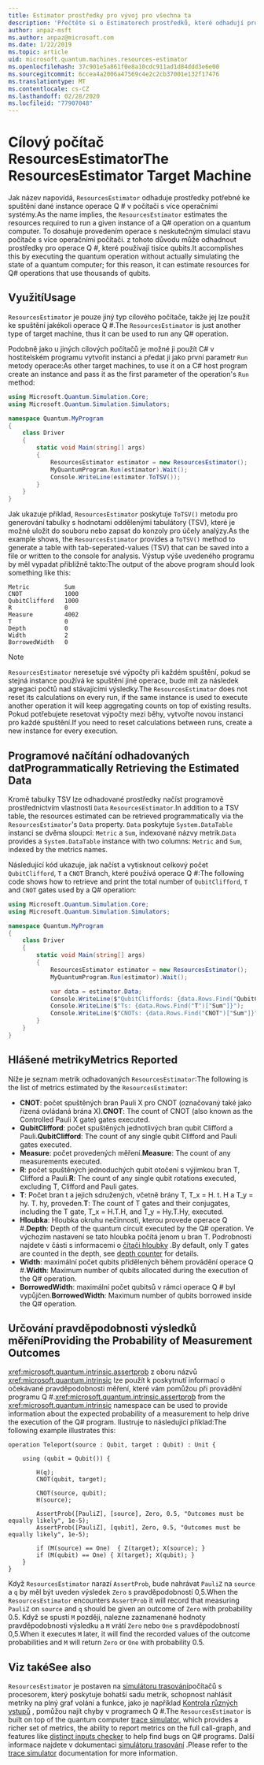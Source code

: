 ```yaml
---
title: Estimator prostředky pro vývoj pro všechna ta
description: 'Přečtěte si o Estimatorech prostředků, které odhadují prostředky potřebné ke spuštění dané instance operace Q # v počítači s více operačními systémy.'
author: anpaz-msft
ms.author: anpaz@microsoft.com
ms.date: 1/22/2019
ms.topic: article
uid: microsoft.quantum.machines.resources-estimator
ms.openlocfilehash: 37c901e5a861f0e8a10cdc911ad1d84ddd3e6e00
ms.sourcegitcommit: 6ccea4a2006a47569c4e2c2cb37001e132f17476
ms.translationtype: MT
ms.contentlocale: cs-CZ
ms.lasthandoff: 02/28/2020
ms.locfileid: "77907048"
---
```

# <a name="the-resourcesestimator-target-machine"></a><span data-ttu-id="15f72-103">Cílový počítač ResourcesEstimator</span><span class="sxs-lookup"><span data-stu-id="15f72-103">The ResourcesEstimator Target Machine</span></span>

<span data-ttu-id="15f72-104">Jak název napovídá, `ResourcesEstimator` odhaduje prostředky potřebné ke spuštění dané instance operace Q # v počítači s více operačními systémy.</span><span class="sxs-lookup"><span data-stu-id="15f72-104">As the name implies, the `ResourcesEstimator` estimates the resources required to run a given instance of a Q# operation on a quantum computer.</span></span>
<span data-ttu-id="15f72-105">To dosahuje provedením operace s neskutečným simulací stavu počítače s více operačními počítači. z tohoto důvodu může odhadnout prostředky pro operace Q #, které používají tisíce qubits.</span><span class="sxs-lookup"><span data-stu-id="15f72-105">It accomplishes this by executing the quantum operation without actually simulating the state of a quantum computer; for this reason, it can estimate resources for Q# operations that use thousands of qubits.</span></span>

## <a name="usage"></a><span data-ttu-id="15f72-106">Využití</span><span class="sxs-lookup"><span data-stu-id="15f72-106">Usage</span></span>

<span data-ttu-id="15f72-107">`ResourcesEstimator` je pouze jiný typ cílového počítače, takže jej lze použít ke spuštění jakékoli operace Q #.</span><span class="sxs-lookup"><span data-stu-id="15f72-107">The `ResourcesEstimator` is just another type of target machine, thus it can be used to run any Q# operation.</span></span> 

<span data-ttu-id="15f72-108">Podobně jako u jiných cílových počítačů je možné ji použít C# v hostitelském programu vytvořit instanci a předat ji jako první parametr `Run` metody operace:</span><span class="sxs-lookup"><span data-stu-id="15f72-108">As other target machines, to use it on a C# host program create an instance and pass it as the first parameter of the operation's `Run` method:</span></span>

```csharp
using Microsoft.Quantum.Simulation.Core;
using Microsoft.Quantum.Simulation.Simulators;

namespace Quantum.MyProgram
{
    class Driver
    {
        static void Main(string[] args)
        {
            ResourcesEstimator estimator = new ResourcesEstimator();
            MyQuantumProgram.Run(estimator).Wait();
            Console.WriteLine(estimator.ToTSV());
        }
    }
}
```

<span data-ttu-id="15f72-109">Jak ukazuje příklad, `ResourcesEstimator` poskytuje `ToTSV()` metodu pro generování tabulky s hodnotami oddělenými tabulátory (TSV), které je možné uložit do souboru nebo zapsat do konzoly pro účely analýzy.</span><span class="sxs-lookup"><span data-stu-id="15f72-109">As the example shows, the `ResourcesEstimator` provides a `ToTSV()` method to generate a table with tab-seperated-values (TSV) that can be saved into a file or written to the console for analysis.</span></span> <span data-ttu-id="15f72-110">Výstup výše uvedeného programu by měl vypadat přibližně takto:</span><span class="sxs-lookup"><span data-stu-id="15f72-110">The output of the above program should look something like this:</span></span>

```Output
Metric          Sum
CNOT            1000
QubitClifford   1000
R               0
Measure         4002
T               0
Depth           0
Width           2
BorrowedWidth   0
```

> [!NOTE]
> <span data-ttu-id="15f72-111">`ResourcesEstimator` neresetuje své výpočty při každém spuštění, pokud se stejná instance používá ke spuštění jiné operace, bude mít za následek agregaci počtů nad stávajícími výsledky.</span><span class="sxs-lookup"><span data-stu-id="15f72-111">The `ResourcesEstimator` does not reset its calculations on every run, if the same instance is used to execute another operation it will keep aggregating counts on top of existing results.</span></span>
> <span data-ttu-id="15f72-112">Pokud potřebujete resetovat výpočty mezi běhy, vytvořte novou instanci pro každé spuštění.</span><span class="sxs-lookup"><span data-stu-id="15f72-112">If you need to reset calculations between runs, create a new instance for every execution.</span></span>


## <a name="programmatically-retrieving-the-estimated-data"></a><span data-ttu-id="15f72-113">Programové načítání odhadovaných dat</span><span class="sxs-lookup"><span data-stu-id="15f72-113">Programmatically Retrieving the Estimated Data</span></span>

<span data-ttu-id="15f72-114">Kromě tabulky TSV lze odhadované prostředky načíst programově prostřednictvím vlastnosti `Data` `ResourcesEstimator`.</span><span class="sxs-lookup"><span data-stu-id="15f72-114">In addition to a TSV table, the resources estimated can be retrieved programmatically via the `ResourcesEstimator`'s `Data` property.</span></span> <span data-ttu-id="15f72-115">`Data` poskytuje `System.DataTable` instanci se dvěma sloupci: `Metric` a `Sum`, indexované názvy metrik.</span><span class="sxs-lookup"><span data-stu-id="15f72-115">`Data` provides a `System.DataTable` instance with two columns: `Metric` and `Sum`, indexed by the metrics names.</span></span>

<span data-ttu-id="15f72-116">Následující kód ukazuje, jak načíst a vytisknout celkový počet `QubitClifford`, `T` a `CNOT` Branch, které používá operace Q #:</span><span class="sxs-lookup"><span data-stu-id="15f72-116">The following code shows how to retrieve and print the total number of `QubitClifford`, `T` and `CNOT` gates used by a Q# operation:</span></span>

```csharp
using Microsoft.Quantum.Simulation.Core;
using Microsoft.Quantum.Simulation.Simulators;

namespace Quantum.MyProgram
{
    class Driver
    {
        static void Main(string[] args)
        {
            ResourcesEstimator estimator = new ResourcesEstimator();
            MyQuantumProgram.Run(estimator).Wait();

            var data = estimator.Data;
            Console.WriteLine($"QubitCliffords: {data.Rows.Find("QubitClifford")["Sum"]}");
            Console.WriteLine($"Ts: {data.Rows.Find("T")["Sum"]}");
            Console.WriteLine($"CNOTs: {data.Rows.Find("CNOT")["Sum"]}");
        }
    }
}
```

## <a name="metrics-reported"></a><span data-ttu-id="15f72-117">Hlášené metriky</span><span class="sxs-lookup"><span data-stu-id="15f72-117">Metrics Reported</span></span>

<span data-ttu-id="15f72-118">Níže je seznam metrik odhadovaných `ResourcesEstimator`:</span><span class="sxs-lookup"><span data-stu-id="15f72-118">The following is the list of metrics estimated by the `ResourcesEstimator`:</span></span>

* <span data-ttu-id="15f72-119">__CNOT__: počet spuštěných bran Pauli X pro CNOT (označovaný také jako řízená ovládaná brána X).</span><span class="sxs-lookup"><span data-stu-id="15f72-119">__CNOT__: The count of CNOT (also known as the Controlled Pauli X gate) gates executed.</span></span>
* <span data-ttu-id="15f72-120">__QubitClifford__: počet spuštěných jednotlivých bran qubit Clifford a Pauli.</span><span class="sxs-lookup"><span data-stu-id="15f72-120">__QubitClifford__: The count of any single qubit Clifford and Pauli gates executed.</span></span>
* <span data-ttu-id="15f72-121">__Measure__: počet provedených měření.</span><span class="sxs-lookup"><span data-stu-id="15f72-121">__Measure__:  The count of any measurements executed.</span></span>
* <span data-ttu-id="15f72-122">__R__: počet spuštěných jednoduchých qubit otočení s výjimkou bran T, Clifford a Pauli.</span><span class="sxs-lookup"><span data-stu-id="15f72-122">__R__: The count of any single qubit rotations executed, excluding T, Clifford and Pauli gates.</span></span>
* <span data-ttu-id="15f72-123">__T__: Počet bran t a jejich sdružených, včetně brány T, T_x = H. t. H a T_y = hy. T. hy, proveden.</span><span class="sxs-lookup"><span data-stu-id="15f72-123">__T__: The count of T gates and their conjugates, including the T gate, T_x = H.T.H, and T_y = Hy.T.Hy, executed.</span></span>
* <span data-ttu-id="15f72-124">__Hloubka__: Hloubka okruhu nečinnosti, kterou provede operace Q #.</span><span class="sxs-lookup"><span data-stu-id="15f72-124">__Depth__: Depth of the quantum circuit executed by the Q# operation.</span></span> <span data-ttu-id="15f72-125">Ve výchozím nastavení se tato hloubka počítá jenom u bran T. Podrobnosti najdete v části s informacemi o [čítači hloubky](xref:microsoft.quantum.machines.qc-trace-simulator.depth-counter) .</span><span class="sxs-lookup"><span data-stu-id="15f72-125">By default, only T gates are counted in the depth, see [depth counter](xref:microsoft.quantum.machines.qc-trace-simulator.depth-counter) for details.</span></span>
* <span data-ttu-id="15f72-126">__Width__: maximální počet qubits přidělených během provádění operace Q #.</span><span class="sxs-lookup"><span data-stu-id="15f72-126">__Width__: Maximum number of qubits allocated during the execution of the Q# operation.</span></span>
* <span data-ttu-id="15f72-127">__BorrowedWidth__: maximální počet qubitsů v rámci operace Q # byl vypůjčen.</span><span class="sxs-lookup"><span data-stu-id="15f72-127">__BorrowedWidth__: Maximum number of qubits borrowed inside the Q# operation.</span></span>


## <a name="providing-the-probability-of-measurement-outcomes"></a><span data-ttu-id="15f72-128">Určování pravděpodobnosti výsledků měření</span><span class="sxs-lookup"><span data-stu-id="15f72-128">Providing the Probability of Measurement Outcomes</span></span>

<span data-ttu-id="15f72-129"><xref:microsoft.quantum.intrinsic.assertprob> z oboru názvů <xref:microsoft.quantum.intrinsic> lze použít k poskytnutí informací o očekávané pravděpodobnosti měření, které vám pomůžou při provádění programu Q #.</span><span class="sxs-lookup"><span data-stu-id="15f72-129"><xref:microsoft.quantum.intrinsic.assertprob> from the <xref:microsoft.quantum.intrinsic> namespace can be used to provide information about the expected probability of a measurement to help drive the execution of the Q# program.</span></span> <span data-ttu-id="15f72-130">Ilustruje to následující příklad:</span><span class="sxs-lookup"><span data-stu-id="15f72-130">The following example illustrates this:</span></span>

```qsharp
operation Teleport(source : Qubit, target : Qubit) : Unit {

    using (qubit = Qubit()) {

        H(q);
        CNOT(qubit, target);

        CNOT(source, qubit);
        H(source);

        AssertProb([PauliZ], [source], Zero, 0.5, "Outcomes must be equally likely", 1e-5);
        AssertProb([PauliZ], [qubit], Zero, 0.5, "Outcomes must be equally likely", 1e-5);

        if (M(source) == One)  { Z(target); X(source); }
        if (M(qubit) == One) { X(target); X(qubit); }
    }
}
```

<span data-ttu-id="15f72-131">Když `ResourcesEstimator` narazí `AssertProb`, bude nahrávat `PauliZ` na `source` a `q` by měl být uveden výsledek `Zero` s pravděpodobností 0,5.</span><span class="sxs-lookup"><span data-stu-id="15f72-131">When the `ResourcesEstimator` encounters `AssertProb` it will record that measuring `PauliZ` on `source` and `q` should be given an outcome of `Zero` with probability 0.5.</span></span> <span data-ttu-id="15f72-132">Když se spustí `M` později, nalezne zaznamenané hodnoty pravděpodobnosti výsledku a `M` vrátí `Zero` nebo `One` s pravděpodobností 0,5.</span><span class="sxs-lookup"><span data-stu-id="15f72-132">When it executes `M` later, it will find the recorded values of the outcome probabilities and `M` will return `Zero` or `One` with probability 0.5.</span></span>


## <a name="see-also"></a><span data-ttu-id="15f72-133">Viz také</span><span class="sxs-lookup"><span data-stu-id="15f72-133">See also</span></span>

<span data-ttu-id="15f72-134">`ResourcesEstimator` je postaven na [simulátoru trasování](xref:microsoft.quantum.machines.qc-trace-simulator.intro)počítačů s procesorem, který poskytuje bohatší sadu metrik, schopnost nahlásit metriky na plný graf volání a funkce, jako je například [Kontrola různých vstupů](xref:microsoft.quantum.machines.qc-trace-simulator.distinct-inputs) , pomůžou najít chyby v programech Q #.</span><span class="sxs-lookup"><span data-stu-id="15f72-134">The `ResourcesEstimator` is built on top of the quantum computer [trace simulator](xref:microsoft.quantum.machines.qc-trace-simulator.intro), which provides a richer set of metrics, the ability to report metrics on the full call-graph, and features like [distinct inputs checker](xref:microsoft.quantum.machines.qc-trace-simulator.distinct-inputs) to help find bugs on Q# programs.</span></span> <span data-ttu-id="15f72-135">Další informace najdete v dokumentaci [simulátoru trasování](xref:microsoft.quantum.machines.qc-trace-simulator.intro) .</span><span class="sxs-lookup"><span data-stu-id="15f72-135">Please refer to the [trace simulator](xref:microsoft.quantum.machines.qc-trace-simulator.intro) documentation for more information.</span></span>

